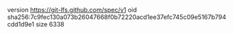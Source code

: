 version https://git-lfs.github.com/spec/v1
oid sha256:7c9fec130a073b26047668f0b72220acd1ee37efc745c09e5167b794cdd1d9e1
size 6338
